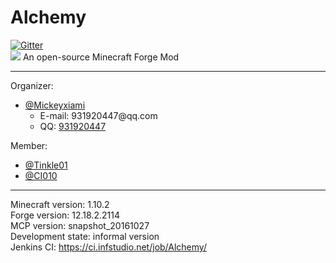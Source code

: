 # Alchemy
[![Gitter](https://badges.gitter.im/Mickeyxiami/Alchemy.svg)](https://gitter.im/Mickeyxiami/Alchemy?utm_source=badge&utm_medium=badge&utm_campaign=pr-badge&utm_content=badge)
<br>
<img src="https://github.com/Mickeyxiami/Alchemy/blob/master/src%2Fmain%2Fresources%2Fassets%2Falchemy%2Ftextures%2Flogo.png" />
An open-source Minecraft Forge Mod
<hr>
Organizer:
  <ul>
    <li><a href="https://github.com/Mickeyxiami">@Mickeyxiami</a><ul>
      <li>E-mail: 931920447@qq.com</li>
      <li>QQ: <a href="http://sighttp.qq.com/authd?IDKEY=cf93f86567085d7c45ee27b601e1670404d0475a9494fe26">931920447</a></li>
    </ul></li>
  </ul>
Member:
  <ul>
    <li><a href="https://github.com/Tinkle01">@Tinkle01</a></li>
    <li><a href="https://github.com/ci010">@CI010</a></li>
  </ul>
<hr>
Minecraft version: 1.10.2<br>
Forge version: 12.18.2.2114<br>
MCP version: snapshot_20161027<br>
Development state: informal version<br>
Jenkins CI: <a href="https://ci.infstudio.net/job/Alchemy/">https://ci.infstudio.net/job/Alchemy/</a><br>

